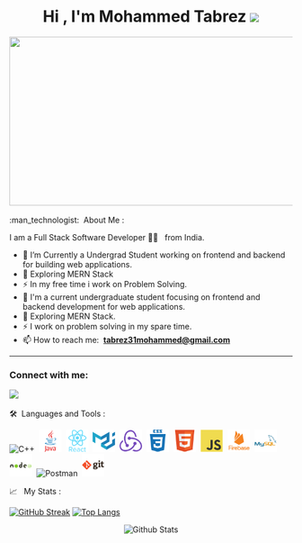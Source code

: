 <h1 align="center">Hi , I'm Mohammed Tabrez <img src="https://media.giphy.com/media/hvRJCLFzcasrR4ia7z/giphy.gif" width="40"></h1>
<p align="center"><img src="https://media.giphy.com/media/dWesBcTLavkZuG35MI/giphy.gif" width="600" height="300"  /></p>
:man_technologist: &nbsp;About Me :

I am a Full Stack Software Developer :man_technologist: &nbsp; from India.

- 🔭 I’m Currently a Undergrad Student working on frontend and backend for building web applications.
- 🌱 Exploring MERN Stack 
- ⚡ In my free time i work on Problem Solving.
- 🔭 I'm a current undergraduate student focusing on frontend and backend development for web applications.
- 🌱 Exploring MERN Stack.
- ⚡ I work on problem solving in my spare time.
- 📫 How to reach me: &nbsp;**tabrez31mohammed@gmail.com**

---
<h3 align="left">Connect with me:</h3>
<p align="left">
<a href="https://linkedin.com/in/tabrez-mohammed-76b458199/" target="blank"><img src="https://img.icons8.com/color/48/000000/linkedin.png" /></a>
</p>
🛠 &nbsp;Languages and Tools :
<p>
 <img src="https://cdn.jsdelivr.net/gh/devicons/devicon/icons/cplusplus/cplusplus-original.svg" width="40" height="40" title="C++" alt="C++"/>&nbsp;
<img src="https://github.com/devicons/devicon/blob/master/icons/java/java-original-wordmark.svg" title="Java" alt="Java" width="40" height="40"/>&nbsp;
<img src="https://github.com/devicons/devicon/blob/master/icons/react/react-original-wordmark.svg" title="React" alt="React" width="40" height="40"/>&nbsp;
<img src="https://github.com/devicons/devicon/blob/master/icons/materialui/materialui-original.svg" title="Material UI" alt="Material UI" width="40" height="40"/>&nbsp;
<img src="https://github.com/devicons/devicon/blob/master/icons/redux/redux-original.svg" title="Redux" alt="Redux " width="40" height="40"/>&nbsp;
<img src="https://github.com/devicons/devicon/blob/master/icons/css3/css3-plain-wordmark.svg"  title="CSS3" alt="CSS" width="40" height="40"/>&nbsp;
<img src="https://github.com/devicons/devicon/blob/master/icons/html5/html5-original.svg" title="HTML5" alt="HTML" width="40" height="40"/>&nbsp;
<img src="https://github.com/devicons/devicon/blob/master/icons/javascript/javascript-original.svg" title="JavaScript" alt="JavaScript" width="40" height="40"/>&nbsp;
<img src="https://github.com/devicons/devicon/blob/master/icons/firebase/firebase-plain-wordmark.svg" title="Firebase" alt="Firebase" width="40" height="40"/>&nbsp;
<img src="https://github.com/devicons/devicon/blob/master/icons/mysql/mysql-original-wordmark.svg" title="MySQL"  alt="MySQL" width="40" height="40"/>&nbsp;
<img src="https://github.com/devicons/devicon/blob/master/icons/nodejs/nodejs-original-wordmark.svg" title="NodeJS" alt="NodeJS" width="40" height="40"/>&nbsp;
<img src="https://www.vectorlogo.zone/logos/getpostman/getpostman-icon.svg" title="Postman"  alt="Postman" width="40" height="40"/>&nbsp;
<img src="https://github.com/devicons/devicon/blob/master/icons/git/git-original-wordmark.svg" title="Git" **alt="Git" width="40" height="40"/>&nbsp;
</p>
📈 &nbsp; My Stats :

[![GitHub Streak](http://github-readme-streak-stats.herokuapp.com?user=MOHD-TABREZ&theme=dark&background=000000)](https://git.io/streak-stats)
[![Top Langs](https://github-readme-stats.vercel.app/api/top-langs/?username=MOHD-TABREZ&layout=compact&theme=vision-friendly-dark)](https://github.com/MOHD-TABREZ/github-readme-stats)

<p align="center">
        <img src="https://raw.githubusercontent.com/bornmay/bornmay/Update/svg/Bottom.svg" alt="Github Stats" />
</p>
